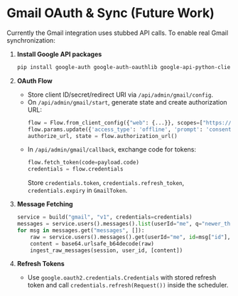 # Gmail OAuth & Sync (Future Work)

Currently the Gmail integration uses stubbed API calls. To enable real Gmail synchronization:

1. **Install Google API packages**
   ```bash
   pip install google-auth google-auth-oauthlib google-api-python-client
   ```

2. **OAuth Flow**
   - Store client ID/secret/redirect URI via `/api/admin/gmail/config`.
   - On `/api/admin/gmail/start`, generate state and create authorization URL:
     ```python
     flow = Flow.from_client_config({"web": {...}}, scopes=["https://www.googleapis.com/auth/gmail.readonly"], redirect_uri=...)
     flow.params.update({'access_type': 'offline', 'prompt': 'consent'})
     authorize_url, state = flow.authorization_url()
     ```
   - In `/api/admin/gmail/callback`, exchange code for tokens:
     ```python
     flow.fetch_token(code=payload.code)
     credentials = flow.credentials
     ```
     Store `credentials.token`, `credentials.refresh_token`, `credentials.expiry` in `GmailToken`.

3. **Message Fetching**
   ```python
   service = build("gmail", "v1", credentials=credentials)
   messages = service.users().messages().list(userId="me", q="newer_than:7d", labelIds=["IMPORTANT"]).execute()
   for msg in messages.get("messages", []):
       raw = service.users().messages().get(userId="me", id=msg["id"], format="raw").execute()["raw"]
       content = base64.urlsafe_b64decode(raw)
       ingest_raw_messages(session, user_id, [content])
   ```

4. **Refresh Tokens**
   - Use `google.oauth2.credentials.Credentials` with stored refresh token and call `credentials.refresh(Request())` inside the scheduler.

